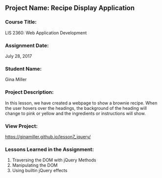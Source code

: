 ## Project Name:  Recipe Display Application

### Course Title:
LIS 2360:  Web Application Development

### Assignment Date:  
July 28, 2017

### Student Name:  
Gina Miller

### Project Description:
In this lesson, we have created a webpage to show a brownie recipe. When the user hovers over the headings, the background of the heading will change to pink or yellow and the ingredients or instructions will show.

### View Project:
https://ginamiller.github.io/lesson7_jquery/

### Lessons Learned in the Assignment:
1. Traversing the DOM with jQuery Methods
2. Manipulating the DOM
3. Using builtin jQuery effects

